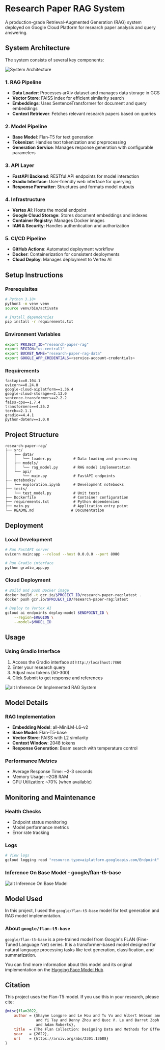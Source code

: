 # Research Paper RAG System

A production-grade Retrieval-Augmented Generation (RAG) system deployed on Google Cloud Platform for research paper analysis and query answering.

## System Architecture

The system consists of several key components:

![System Architecture](Architecture.png)

### 1. RAG Pipeline
- **Data Loader**: Processes arXiv dataset and manages data storage in GCS
- **Vector Store**: FAISS index for efficient similarity search
- **Embeddings**: Uses SentenceTransformer for document and query embeddings
- **Context Retriever**: Fetches relevant research papers based on queries

### 2. Model Pipeline
- **Base Model**: Flan-T5 for text generation
- **Tokenizer**: Handles text tokenization and preprocessing
- **Generation Service**: Manages response generation with configurable parameters

### 3. API Layer
- **FastAPI Backend**: RESTful API endpoints for model interaction
- **Gradio Interface**: User-friendly web interface for querying
- **Response Formatter**: Structures and formats model outputs

### 4. Infrastructure
- **Vertex AI**: Hosts the model endpoint
- **Google Cloud Storage**: Stores document embeddings and indexes
- **Container Registry**: Manages Docker images
- **IAM & Security**: Handles authentication and authorization

### 5. CI/CD Pipeline
- **GitHub Actions**: Automated deployment workflow
- **Docker**: Containerization for consistent deployments
- **Cloud Deploy**: Manages deployment to Vertex AI

## Setup Instructions

### Prerequisites
```bash
# Python 3.10+
python3 -m venv venv
source venv/bin/activate

# Install dependencies
pip install -r requirements.txt
```

### Environment Variables
```bash
export PROJECT_ID="research-paper-rag"
export REGION="us-central1"
export BUCKET_NAME="research-paper-rag-data"
export GOOGLE_APP_CREDENTIALS=<service-account-credentials>
```

### Requirements
```
fastapi==0.104.1
uvicorn==0.24.0
google-cloud-aiplatform==1.36.4
google-cloud-storage==2.13.0
sentence-transformers==2.2.2
faiss-cpu==1.7.4
transformers==4.35.2
torch==2.1.1
gradio==4.4.1
python-dotenv==1.0.0
```

## Project Structure
```
research-paper-rag/
├── src/
│   ├── data/
│   │   └── loader.py          # Data loading and processing
│   ├── models/
│   │   └── rag_model.py       # RAG model implementation
│   └── api/
│       └── main.py            # FastAPI endpoints
├── notebooks/
│   └── exploration.ipynb      # Development notebooks
├── tests/
│   └── test_model.py          # Unit tests
├── Dockerfile                 # Container configuration
├── requirements.txt           # Python dependencies
├── main.py                    # Application entry point
└── README.md                 # Documentation
```

## Deployment

### Local Development
```bash
# Run FastAPI server
uvicorn main:app --reload --host 0.0.0.0 --port 8080

# Run Gradio interface
python gradio_app.py
```

### Cloud Deployment
```bash
# Build and push Docker image
docker build -t gcr.io/$PROJECT_ID/research-paper-rag:latest .
docker push gcr.io/$PROJECT_ID/research-paper-rag:latest

# Deploy to Vertex AI
gcloud ai endpoints deploy-model $ENDPOINT_ID \
    --region=$REGION \
    --model=$MODEL_ID
```

## Usage

### Using Gradio Interface
1. Access the Gradio interface at `http://localhost:7860`
2. Enter your research query
3. Adjust max tokens (50-300)
4. Click Submit to get response and references

![alt Inference On Implemented RAG System](outputRAGSystem.png)

## Model Details

### RAG Implementation
- **Embedding Model**: all-MiniLM-L6-v2
- **Base Model**: Flan-T5-base
- **Vector Store**: FAISS with L2 similarity
- **Context Window**: 2048 tokens
- **Response Generation**: Beam search with temperature control

### Performance Metrics
- Average Response Time: ~2-3 seconds
- Memory Usage: ~2GB RAM
- GPU Utilization: ~70% (when available)

## Monitoring and Maintenance

### Health Checks
- Endpoint status monitoring
- Model performance metrics
- Error rate tracking

### Logs
```bash
# View logs
gcloud logging read "resource.type=aiplatform.googleapis.com/Endpoint"
```

### Inference On Base Model - google/flan-t5-base
![alt Inference On Base Model](originalOutput_flasT5.png)

## Model Used

In this project, I used the `google/flan-t5-base` model for text generation and RAG model implementation.

### About `google/flan-t5-base`

`google/flan-t5-base` is a pre-trained model from Google's FLAN (Fine-Tuned Language Net) series. It is a transformer-based model designed for natural language processing tasks like text generation, classification, and summarization.

You can find more information about this model and its original implementation on the [Hugging Face Model Hub](https://huggingface.co/google/flan-t5-base).

## Citation

This project uses the Flan-T5 model. If you use this in your research, please cite:

```bibtex
@misc{flan2022,
    author = {Shayne Longpre and Le Hou and Tu Vu and Albert Webson and Hyung Won Chung 
              and Yi Tay and Denny Zhou and Quoc V. Le and Barret Zoph and Jason Wei 
              and Adam Roberts},
    title  = {The Flan Collection: Designing Data and Methods for Effective Instruction Tuning},
    year   = {2022},
    url    = {https://arxiv.org/abs/2301.13688}
}
```